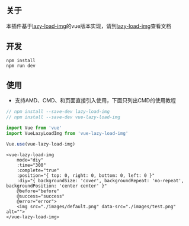 ## 关于
本插件基于[lazy-load-img](https://github.com/lzxb/lazy-load-img)的vue版本实现，请到[lazy-load-img](https://github.com/lzxb/lazy-load-img)查看文档

## 开发
```
npm install 
npm run dev
```

## 使用
* 支持AMD、CMD、和页面直接引入使用，下面只列出CMD的使用教程
```javascript
// npm install --save-dev lazy-load-img 
// npm install --save-dev vue-lazy-load-img

import Vue from 'vue'
import VueLazyLoadImg from 'vue-lazy-load-img'

Vue.use(vue-lazy-load-img)

```
```vue
<vue-lazy-load-img 
    mode="diy"
    :time="300"
    :complete="true"
    :position="{ top: 0, right: 0, bottom: 0, left: 0 }"
    :diy="{ backgroundSize: 'cover', backgroundRepeat: 'no-repeat', backgroundPosition: 'center center' }"
    @before="before" 
    @success="success" 
    @error="error">
    <img src="./images/default.png" data-src="./images/test.png" alt="">
</vue-lazy-load-img>
```
